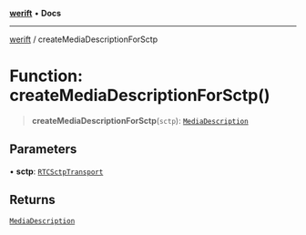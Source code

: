 [**werift**](../README.md) • **Docs**

***

[werift](../globals.md) / createMediaDescriptionForSctp

# Function: createMediaDescriptionForSctp()

> **createMediaDescriptionForSctp**(`sctp`): [`MediaDescription`](../classes/MediaDescription.md)

## Parameters

• **sctp**: [`RTCSctpTransport`](../classes/RTCSctpTransport.md)

## Returns

[`MediaDescription`](../classes/MediaDescription.md)
